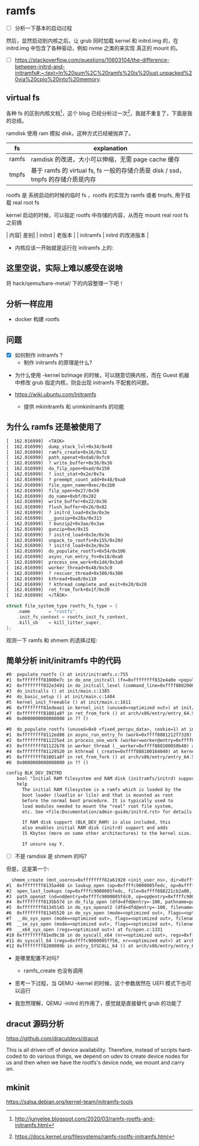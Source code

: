 # ramfs

- [ ] 分析一下基本的启动过程

然后，显然启动到内核之后，让 grub 同时加载 kernel 和 initrd.img 的，在 initrd.img 中包含了各种驱动，例如 nvme 之类的来实现
真正的 mount 的。

- [ ] https://stackoverflow.com/questions/10603104/the-difference-between-initrd-and-initramfs#:~:text=In%20sum%2C%20ramfs%20is%20just,unpacked%20via%20cpio%20into%20memory.

## virtual fs
各种 fs 的区别内核文档[^1]，这个 blog 已经分析过一次[^2]，我就不重复了，下面是我的总结。

ramdisk 使用 ram 模拟 disk，这种方式已经被抛弃了。

| fs        | explanation                                                                       |
|-----------|-----------------------------------------------------------------------------------|
| ramfs     | ramdisk 的改进，大小可以伸缩，无需 page cache 缓存                                |
| tmpfs     | 基于 ramfs 的 virtual fs, fs 一般的存储介质是 disk / ssd，tmpfs 的存储介质是内存  |

rootfs 是 系统启动的时候的临时 fs ，rootfs 的实现为 ramfs 或者 tmpfs, 用于挂载 real root fs

kernel 启动的时候，可以指定 rootfs 中存储的内容，从而在 mount real root fs 之前搞

| 内容|  差别|
| initrd    | 老版本  |
| initramfs | initrd 的改进版本                                                                 |

- 内核应该一开始就是运行在 initramfs 上的:

## 这里空说，实际上难以感受在说啥
将 hack/qemu/bare-metal/ 下的内容整理一下吧！

## 分析一样应用
- docker 构建 rootfs

## 问题
- [x] 如何制作 initramfs ?
  - 制作 initramfs 的原理是什么?
- 为什么使用 -kernel bzImage 的时候，可以随意切换内核，而在 Guest 机器中修改 grub 指定内核，则会出现 initramfs 不配套的问题。

- https://wiki.ubuntu.com/Initramfs
  - 提供 mkinitramfs 和 unmkinitramfs 的功能

## 为什么 ramfs 还是被使用了
```txt
[  162.016999]  <TASK>
[  162.016999]  dump_stack_lvl+0x34/0x48
[  162.016999]  ramfs_create+0x16/0x32
[  162.016999]  path_openat+0xda8/0xfc0
[  162.016999]  ? write_buffer+0x36/0x36
[  162.016999]  do_filp_open+0xad/0x150
[  162.016999]  ? init_stat+0x2e/0x7a
[  162.016999]  ? preempt_count_add+0x48/0xa0
[  162.016999]  file_open_name+0xec/0x1b0
[  162.016999]  filp_open+0x27/0x50
[  162.016999]  do_name+0xbf/0x282
[  162.016999]  write_buffer+0x22/0x36
[  162.016999]  flush_buffer+0x26/0x82
[  162.016999]  ? initrd_load+0x3e/0x3e
[  162.016999]  __gunzip+0x28a/0x313
[  162.016999]  ? bunzip2+0x3ae/0x3ae
[  162.016999]  gunzip+0xe/0x15
[  162.016999]  ? initrd_load+0x3e/0x3e
[  162.016999]  unpack_to_rootfs+0x155/0x28d
[  162.016999]  ? initrd_load+0x3e/0x3e
[  162.016999]  do_populate_rootfs+0x54/0x106
[  162.016999]  async_run_entry_fn+0x18/0xa0
[  162.016999]  process_one_work+0x1d4/0x3a0
[  162.016999]  worker_thread+0x48/0x3c0
[  162.016999]  ? rescuer_thread+0x380/0x380
[  162.016999]  kthread+0xe0/0x110
[  162.016999]  ? kthread_complete_and_exit+0x20/0x20
[  162.016999]  ret_from_fork+0x1f/0x30
[  162.016999]  </TASK>
```


```c
struct file_system_type rootfs_fs_type = {
    .name       = "rootfs",
    .init_fs_context = rootfs_init_fs_context,
    .kill_sb    = kill_litter_super,
};
```

观测一下 ramfs 和 shmem 的选择过程:

## 简单分析 init/initramfs 中的代码

```txt
#0  populate_rootfs () at init/initramfs.c:755
#1  0xffffffff81000e7c in do_one_initcall (fn=0xffffffff832e4a0e <populate_rootfs>) at init/main.c:1296
#2  0xffffffff832e3491 in do_initcall_level (command_line=0xffff8882000fd3c0 "root", level=5) at init/main.c:1369
#3  do_initcalls () at init/main.c:1385
#4  do_basic_setup () at init/main.c:1404
#5  kernel_init_freeable () at init/main.c:1611
#6  0xffffffff81edeae1 in kernel_init (unused=<optimized out>) at init/main.c:1500
#7  0xffffffff81001a8f in ret_from_fork () at arch/x86/entry/entry_64.S:306
#8  0x0000000000000000 in ?? ()
```

```txt
#0  do_populate_rootfs (unused=0x0 <fixed_percpu_data>, cookie=1) at init/initramfs.c:699
#1  0xffffffff8112ed88 in async_run_entry_fn (work=0xffff8881212f7320) at kernel/async.c:127
#2  0xffffffff811225e4 in process_one_work (worker=worker@entry=0xffff888100050b40, work=0xffff8881212f7320) at kernel/workqueue.c:2289
#3  0xffffffff81122b78 in worker_thread (__worker=0xffff888100050b40) at kernel/workqueue.c:2436
#4  0xffffffff81129520 in kthread (_create=0xffff888100164040) at kernel/kthread.c:376
#5  0xffffffff81001a8f in ret_from_fork () at arch/x86/entry/entry_64.S:306
#6  0x0000000000000000 in ?? ()
```


```txt
config BLK_DEV_INITRD
    bool "Initial RAM filesystem and RAM disk (initramfs/initrd) support"
    help
      The initial RAM filesystem is a ramfs which is loaded by the
      boot loader (loadlin or lilo) and that is mounted as root
      before the normal boot procedure. It is typically used to
      load modules needed to mount the "real" root file system,
      etc. See <file:Documentation/admin-guide/initrd.rst> for details.

      If RAM disk support (BLK_DEV_RAM) is also included, this
      also enables initial RAM disk (initrd) support and adds
      15 Kbytes (more on some other architectures) to the kernel size.

      If unsure say Y.
```

- [ ] 不是 ramdisk 是 shmem 的吗?

但是，这是第一个:
```txt
  shmem_create (mnt_userns=0xffffffff82a61920 <init_user_ns>, dir=0xffff88822127b090, dentry=0xffff888222c950c0, mode=33188, excl=false) at mm/shmem.c:2952
#1  0xffffffff8135a408 in lookup_open (op=0xffffc9000005fedc, op=0xffffc9000005fedc, got_write=true, file=0xffff888221cb2a00, nd=0xffffc9000005fdc0) at fs/namei.c:3413
#2  open_last_lookups (op=0xffffc9000005fedc, file=0xffff888221cb2a00, nd=0xffffc9000005fdc0) at fs/namei.c:3481
#3  path_openat (nd=nd@entry=0xffffc9000005fdc0, op=op@entry=0xffffc9000005fedc, flags=flags@entry=65) at fs/namei.c:3688
#4  0xffffffff8135b57d in do_filp_open (dfd=dfd@entry=-100, pathname=pathname@entry=0xffff888221191000, op=op@entry=0xffffc9000005fedc) at fs/namei.c:3718
#5  0xffffffff81345145 in do_sys_openat2 (dfd=dfd@entry=-100, filename=<optimized out>, how=how@entry=0xffffc9000005ff18) at fs/open.c:1311
#6  0xffffffff81345520 in do_sys_open (mode=<optimized out>, flags=<optimized out>, filename=<optimized out>, dfd=-100) at fs/open.c:1327
#7  __do_sys_open (mode=<optimized out>, flags=<optimized out>, filename=<optimized out>) at fs/open.c:1335
#8  __se_sys_open (mode=<optimized out>, flags=<optimized out>, filename=<optimized out>) at fs/open.c:1331
#9  __x64_sys_open (regs=<optimized out>) at fs/open.c:1331
#10 0xffffffff81ed9c38 in do_syscall_x64 (nr=<optimized out>, regs=0xffffc9000005ff58) at arch/x86/entry/common.c:50
#11 do_syscall_64 (regs=0xffffc9000005ff58, nr=<optimized out>) at arch/x86/entry/common.c:80
#12 0xffffffff8200009b in entry_SYSCALL_64 () at arch/x86/entry/entry_64.S:120
```

- 是哪里配置不对吗?
  - ramfs_create 也没有调用

- 思考一下过程，当 QEMU -kernel 的时候，这个参数居然在 UEFI 模式下也可以运行

- 我忽然理解，QEMU -initrd 的作用了，感觉就是直接替代 grub 的功能了

## dracut 源码分析
https://github.com/dracutdevs/dracut

This is all driven off of device availability.  Therefore, instead of scripts hard-coded to do
various things, we depend on udev to create device nodes for us and
then when we have the rootfs's device node, we mount and carry on.


## mkinit
https://salsa.debian.org/kernel-team/initramfs-tools

[^1]: http://junyelee.blogspot.com/2020/03/ramfs-rootfs-and-initramfs.html
[^2]: https://docs.kernel.org/filesystems/ramfs-rootfs-initramfs.html
